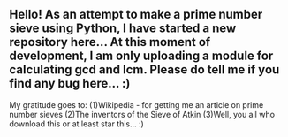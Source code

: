 Hello! As an attempt to make a prime number sieve using Python, I have started a new repository here... 
At this moment of development, I am only uploading a module for calculating gcd and lcm.
Please do tell me if you find any bug here... :)
---------------------
My gratitude goes to:
(1)Wikipedia - for getting me an article on prime number sieves
(2)The inventors of the Sieve of Atkin
(3)Well, you all who download this or at least star this... :)
